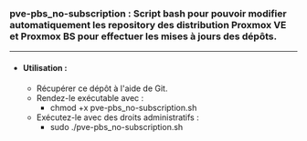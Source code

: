 ### pve-pbs_no-subscription : Script bash pour pouvoir modifier automatiquement les repository des distribution Proxmox VE et Proxmox BS pour effectuer les mises à jours des dépôts.
___
- #### Utilisation :
  - Récupérer ce dépôt à l'aide de Git.
  - Rendez-le exécutable avec :
      - chmod +x pve-pbs_no-subscription.sh
  - Exécutez-le avec des droits administratifs :
      - sudo ./pve-pbs_no-subscription.sh
